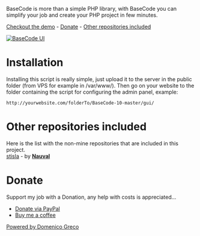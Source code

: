 BaseCode is more than a simple PHP library, with BaseCode you can simplify your job and create your PHP project in few minutes.

[Checkout the demo](https://greco395.com/projects/basecode/gui/) - [Donate](#donate) - [Other repositories included](#Other_repositories_included)

[![BaseCode UI](https://greco395.com/API/basecode/images/dash.png)](https://greco395.com/projects/basecode/gui/)
<!--
# Features

-   📼 **Supported Extensions** - support for mp3, ogg, webm and m4a.
-   💪 **Modern design** - the website is designed with the google material design.
-   📱 **Responsive** - works with any screen size.

# To do

-   [x] Login in management panel (v2)
-   [x] Support other audio type (v2)
-   [x] Style in Material design (v3)
-   [ ] Multiple playlist
-   [ ] Offline play
-->
# Installation
Installing this script is really simple, just upload it to the server in the public folder (from VPS for example in /var/www/). Then go on your website to the folder containing the script for configuring the admin panel, example: 
```
http://yourwebsite.com/folderTo/BaseCode-10-master/gui/
```

# Other repositories included

Here is the list with the non-mine repositories that are included in this project.<br>
[stisla](https://github.com/stisla/stisla) - by [**Nauval**](https://github.com/nauvalazhar)
<!-- []() -->

# Donate

Support my job with a Donation, any help with costs is appreciated...

-   [Donate via PayPal](https://paypal.me/greco395)
-   [Buy me a coffee](https://www.buymeacoffee.com/greco395)


[Powered by Domenico Greco](https://domenicogreco.com/)
